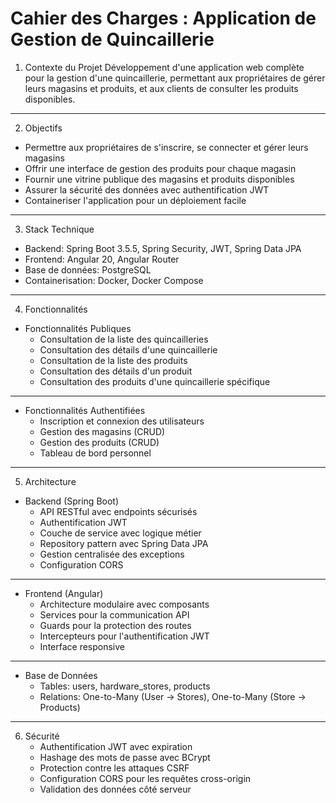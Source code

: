 # Cahier des Charges : Application de Gestion de Quincaillerie

1. Contexte du Projet
Développement d'une application web complète pour la gestion d'une quincaillerie, permettant aux propriétaires de gérer leurs magasins et produits, et aux clients de consulter les produits disponibles.

---

2. Objectifs
- Permettre aux propriétaires de s'inscrire, se connecter et gérer leurs magasins
- Offrir une interface de gestion des produits pour chaque magasin
- Fournir une vitrine publique des magasins et produits disponibles
- Assurer la sécurité des données avec authentification JWT
- Containeriser l'application pour un déploiement facile

---

3. Stack Technique
- Backend: Spring Boot 3.5.5, Spring Security, JWT, Spring Data JPA
- Frontend: Angular 20, Angular Router
- Base de données: PostgreSQL
- Containerisation: Docker, Docker Compose

---

4. Fonctionnalités
- Fonctionnalités Publiques
    - Consultation de la liste des quincailleries
    - Consultation des détails d'une quincaillerie
    - Consultation de la liste des produits
    - Consultation des détails d'un produit
    - Consultation des produits d'une quincaillerie spécifique

---

- Fonctionnalités Authentifiées
    - Inscription et connexion des utilisateurs
    - Gestion des magasins (CRUD)
    - Gestion des produits (CRUD)
    - Tableau de bord personnel

---

5. Architecture
- Backend (Spring Boot)
    - API RESTful avec endpoints sécurisés
    - Authentification JWT
    - Couche de service avec logique métier
    - Repository pattern avec Spring Data JPA
    - Gestion centralisée des exceptions
    - Configuration CORS

---

- Frontend (Angular)
    - Architecture modulaire avec composants
    - Services pour la communication API
    - Guards pour la protection des routes
    - Intercepteurs pour l'authentification JWT
    - Interface responsive

---

- Base de Données
    - Tables: users, hardware_stores, products
    - Relations: One-to-Many (User → Stores), One-to-Many (Store → Products)

---

6. Sécurité
    - Authentification JWT avec expiration
    - Hashage des mots de passe avec BCrypt
    - Protection contre les attaques CSRF
    - Configuration CORS pour les requêtes cross-origin
    - Validation des données côté serveur
